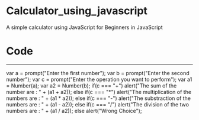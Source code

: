 # Calculator_using_javascript
A simple calculator using JavaScript for Beginners in JavaScript

# Code
---------
var a = prompt("Enter the first number");
var b = prompt("Enter the second number");
var c = prompt("Enter the operation you want to perform");
var a1 = Number(a);
var a2 = Number(b);
if(c === "+")
    alert("The sum of the number are : " + (a1 + a2));
else if(c === "*")
    alert("The multiplication of the numbers are : " + (a1 * a2));
else if(c === "-")
    alert("The substraction of the numbers are : " + (a1 - a2));
else if(c === "/")
    alert("The division of the two numbers are : " + (a1 / a2));
else
    alert("Wrong Choice");
